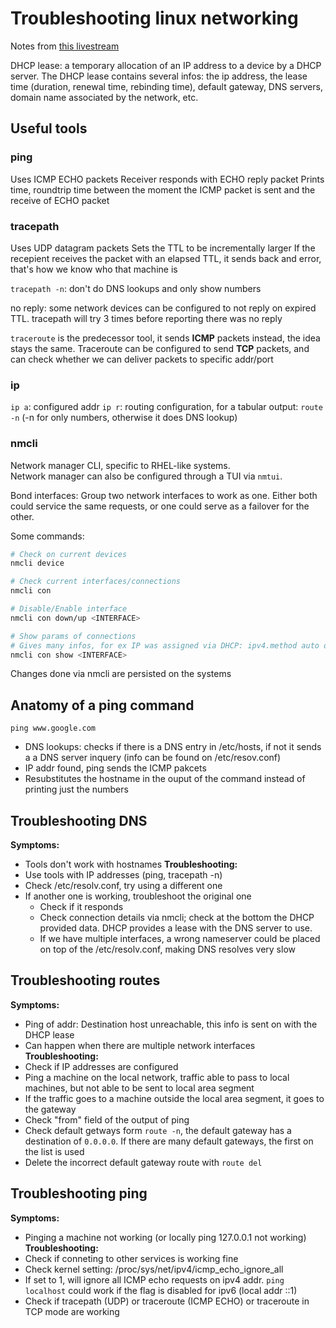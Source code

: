 # Troubleshooting linux networking

Notes from [this livestream](https://www.youtube.com/live/dHa2Bja85U0)

DHCP lease: a temporary allocation of an IP address to a device by a DHCP server. The DHCP lease contains several infos: the ip address, the lease time (duration, renewal time, rebinding time), default gateway, DNS servers, domain name associated by the network, etc.

## Useful tools

### **ping**
Uses ICMP ECHO packets
Receiver responds with ECHO reply packet
Prints time, roundtrip time between the moment the ICMP packet is sent and the receive of ECHO packet

### **tracepath**
Uses UDP datagram packets
Sets the TTL to be incrementally larger
If the recepient receives the packet with an elapsed TTL, it sends back and error, that's how we know who that machine is

`tracepath -n`: don't do DNS lookups and only show numbers

no reply: some network devices can be configured to not reply on expired TTL. tracepath will try 3 times before reporting there was no reply

`traceroute` is the predecessor tool, it sends **ICMP** packets instead, the idea stays the same. Traceroute can be configured to send **TCP** packets, and can check whether we can deliver packets to specific addr/port

### **ip**
`ip a`: configured addr
`ip r`: routing configuration, for a tabular output: `route -n` (-n for only numbers, otherwise it does DNS lookup)
 
### **nmcli**
Network manager CLI, specific to RHEL-like systems.  
Network manager can also be configured through a TUI via `nmtui`.  

Bond interfaces: Group two network interfaces to work as one. Either both could service the same requests, or one could serve as a failover for the other.  

Some commands: 

```bash
# Check on current devices
nmcli device

# Check current interfaces/connections
nmcli con

# Disable/Enable interface
nmcli con down/up <INTERFACE>

# Show params of connections
# Gives many infos, for ex IP was assigned via DHCP: ipv4.method auto or manual
nmcli con show <INTERFACE>
```

Changes done via nmcli are persisted on the systems  

## Anatomy of a ping command

`ping www.google.com`
- DNS lookups: checks if there is a DNS entry in /etc/hosts, if not it sends a a DNS server inquery (info can be found on /etc/resov.conf)
- IP addr found, ping sends the ICMP pakcets
- Resubstitutes the hostname in the ouput of the command instead of printing just the numbers

## Troubleshooting DNS

**Symptoms:**
  - Tools don't work with hostnames
**Troubleshooting:**
  - Use tools with IP addresses (ping, tracepath -n)
  - Check /etc/resolv.conf, try using a different one
  - If another one is working, troubleshoot the original one
    - Check if it responds
    - Check connection details via nmcli; check at the bottom the DHCP provided data. DHCP provides a lease with the DNS server to use.
    - If we have multiple interfaces, a wrong nameserver could be placed on top of the /etc/resolv.conf, making DNS resolves very slow

## Troubleshooting routes

**Symptoms:**
  - Ping of addr: Destination host unreachable, this info is sent on with the DHCP lease
  - Can happen when there are multiple network interfaces
**Troubleshooting:**
  - Check if IP addresses are configured
  - Ping a machine on the local network, traffic able to pass to local machines, but not able to be sent to local area segment
  - If the traffic goes to a machine outside the local area segment, it goes to the gateway
  - Check "from" field of the output of ping
  - Check default getways form `route -n`, the default gateway has a destination of `0.0.0.0`. If there are many default gateways, the first on the list is used
  - Delete the incorrect default gateway route with `route del`

## Troubleshooting ping

**Symptoms:**
 - Pinging a machine not working (or locally ping 127.0.0.1 not working)
**Troubleshooting:**
 - Check if conneting to other services is working fine
 - Check kernel setting: /proc/sys/net/ipv4/icmp_echo_ignore_all
 - If set to 1, will ignore all ICMP echo requests on ipv4 addr. `ping localhost` could work if the flag is disabled for ipv6 (local addr ::1)
 - Check if tracepath (UDP) or traceroute (ICMP ECHO) or traceroute in TCP mode are working
